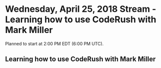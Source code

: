 # Wednesday, April 25, 2018 Stream - Learning how to use CodeRush with Mark Miller

Planned to start at 2:00 PM EDT (6:00 PM UTC).

## Learning how to use CodeRush with Mark Miller

